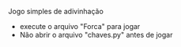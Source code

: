 Jogo simples de adivinhação 
- execute o arquivo "Forca" para jogar
- Não abrir o arquivo "chaves.py" antes de jogar
